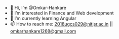 - 👋 Hi, I’m @Omkar-Hankare
- 👀 I’m interested in Finance and Web development
- 🌱 I’m currently learning Angular
- 📫 How to reach me: 2018ugcs029@nitjsr.ac.in || omkarhankare1268@gmail.com

<!---
Omkar-Hankare/Omkar-Hankare is a ✨ special ✨ repository because its `README.md` (this file) appears on your GitHub profile.
You can click the Preview link to take a look at your changes.
--->
